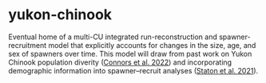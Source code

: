 # yukon-chinook
Eventual home of a multi-CU integrated run-reconstruction and spawner-recruitment model that explicitly accounts for changes in the size, age, and sex of spawners over time. This model will draw from past work on Yukon Chinook population diverity ([Connors et al. 2022](https://esajournals.onlinelibrary.wiley.com/doi/full/10.1002/eap.2709?utm_sq=gqzx3u0l8q)) and incorporating demographic information into spawner–recruit analyses ([Staton et al. 2021](https://cdnsciencepub.com/doi/10.1139/cjfas-2020-0478)).
